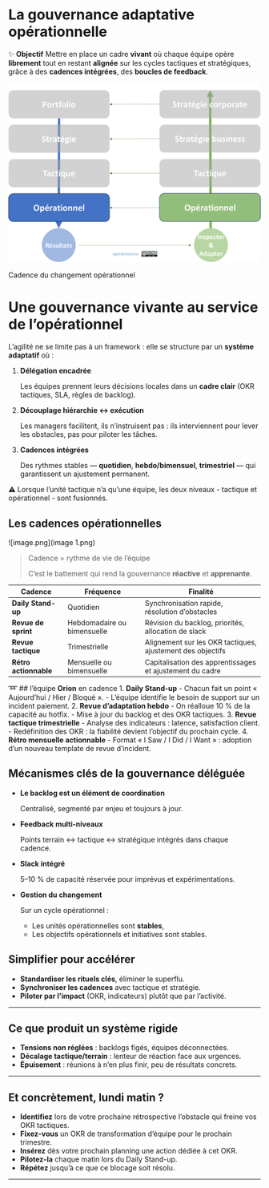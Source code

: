 # La gouvernance adaptative opérationnelle



✨ **Objectif** Mettre en place un cadre **vivant** où chaque équipe opère **librement** tout en restant **alignée** sur les cycles tactiques et stratégiques, grâce à des **cadences intégrées**, des **boucles de feedback**.

![Cadence du changement opérationnel](image.png)

Cadence du changement opérationnel

# Une gouvernance vivante au service de l’opérationnel

L’agilité ne se limite pas à un framework : elle se structure par un **système adaptatif** où :

1. **Délégation encadrée**
    
    Les équipes prennent leurs décisions locales dans un **cadre clair** (OKR tactiques, SLA, règles de backlog).
    
2. **Découplage hiérarchie ↔ exécution**
    
    Les managers facilitent, ils n’instruisent pas : ils interviennent pour lever les obstacles, pas pour piloter les tâches.
    
3. **Cadences intégrées**
    
    Des rythmes stables — **quotidien**, **hebdo/bimensuel**, **trimestriel** — qui garantissent un ajustement permanent.
    

⚠️ Lorsque l’unité tactique n’a qu’une équipe, les deux niveaux - tactique et opérationnel - sont fusionnés.

## Les cadences opérationnelles

![image.png](image 1.png)

> Cadence = rythme de vie de l’équipe
> 
> 
> C’est le battement qui rend la gouvernance **réactive** et **apprenante**.
> 

| Cadence | Fréquence | Finalité |
| --- | --- | --- |
| **Daily Stand-up** | Quotidien | Synchronisation rapide, résolution d’obstacles |
| **Revue de sprint** | Hebdomadaire ou bimensuelle | Révision du backlog, priorités, allocation de slack |
| **Revue tactique** | Trimestrielle | Alignement sur les OKR tactiques, ajustement des objectifs |
| **Rétro actionnable** | Mensuelle ou bimensuelle | Capitalisation des apprentissages et ajustement du cadre |

➿ ## l’équipe **Orion** en cadence 1. **Daily Stand-up** - Chacun fait un point « Aujourd’hui / Hier / Bloqué ». - L’équipe identifie le besoin de support sur un incident paiement. 2. **Revue d’adaptation hebdo** - On réalloue 10 % de la capacité au hotfix. - Mise à jour du backlog et des OKR tactiques. 3. **Revue tactique trimestrielle** - Analyse des indicateurs : latence, satisfaction client. - Redéfinition des OKR : la fiabilité devient l’objectif du prochain cycle. 4. **Rétro mensuelle actionnable** - Format « I Saw / I Did / I Want » : adoption d’un nouveau template de revue d’incident.

## Mécanismes clés de la gouvernance déléguée

- **Le backlog est un élément de coordination**
    
    Centralisé, segmenté par enjeu et toujours à jour.
    
- **Feedback multi-niveaux**
    
    Points terrain ↔ tactique ↔ stratégique intégrés dans chaque cadence.
    
- **Slack intégré**
    
    5–10 % de capacité réservée pour imprévus et expérimentations.
    
- **Gestion du changement**
    
    Sur un cycle opérationnel :
    
    - Les unités opérationnelles sont **stables**,
    - Les objectifs opérationnels et initiatives sont stables.

## Simplifier pour accélérer

- **Standardiser les rituels clés**, éliminer le superflu.
- **Synchroniser les cadences** avec tactique et stratégie.
- **Piloter par l’impact** (OKR, indicateurs) plutôt que par l’activité.

---

## Ce que produit un système rigide

- **Tensions non réglées** : backlogs figés, équipes déconnectées.
- **Décalage tactique/terrain** : lenteur de réaction face aux urgences.
- **Épuisement** : réunions à n’en plus finir, peu de résultats concrets.

---

## Et concrètement, lundi matin ?

- **Identifiez** lors de votre prochaine rétrospective l’obstacle qui freine vos OKR tactiques.
- **Fixez-vous** un OKR de transformation d’équipe pour le prochain trimestre.
- **Insérez** dès votre prochain planning une action dédiée à cet OKR.
- **Pilotez-la** chaque matin lors du Daily Stand-up.
- **Répétez** jusqu’à ce que ce blocage soit résolu.

---

#